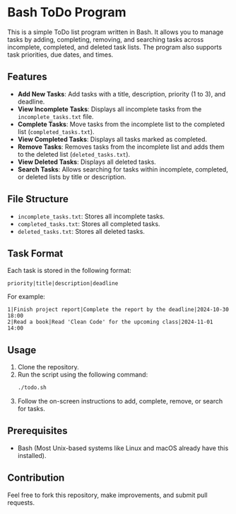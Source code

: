 # Bash ToDo Program

This is a simple ToDo list program written in Bash. It allows you to manage tasks by adding, completing, removing, and searching tasks across incomplete, completed, and deleted task lists. The program also supports task priorities, due dates, and times.

## Features

- **Add New Tasks**: Add tasks with a title, description, priority (1 to 3), and deadline.
- **View Incomplete Tasks**: Displays all incomplete tasks from the `incomplete_tasks.txt` file.
- **Complete Tasks**: Move tasks from the incomplete list to the completed list (`completed_tasks.txt`).
- **View Completed Tasks**: Displays all tasks marked as completed.
- **Remove Tasks**: Removes tasks from the incomplete list and adds them to the deleted list (`deleted_tasks.txt`).
- **View Deleted Tasks**: Displays all deleted tasks.
- **Search Tasks**: Allows searching for tasks within incomplete, completed, or deleted lists by title or description.

## File Structure

- `incomplete_tasks.txt`: Stores all incomplete tasks.
- `completed_tasks.txt`: Stores all completed tasks.
- `deleted_tasks.txt`: Stores all deleted tasks.

## Task Format

Each task is stored in the following format:
```
priority|title|description|deadline
```

For example:
```
1|Finish project report|Complete the report by the deadline|2024-10-30 18:00
2|Read a book|Read 'Clean Code' for the upcoming class|2024-11-01 14:00
```

## Usage

1. Clone the repository.
2. Run the script using the following command:
   ```bash
   ./todo.sh
   ```
3. Follow the on-screen instructions to add, complete, remove, or search for tasks.

## Prerequisites

- Bash (Most Unix-based systems like Linux and macOS already have this installed).

## Contribution

Feel free to fork this repository, make improvements, and submit pull requests.
